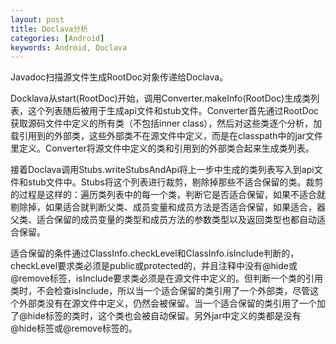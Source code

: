 ```yaml
---
layout: post
title: Doclava分析
categories: [Android]
keywords: Android, Doclava
---
```


Javadoc扫描源文件生成RootDoc对象传递给Doclava。

Docklava从start(RootDoc)开始，调用Converter.makeInfo(RootDoc)生成类列表，这个列表随后被用于生成api文件和stub文件。Converter首先通过RootDoc获取源码文件中定义的所有类（不包括inner class），然后对这些类逐个分析，加载引用到的外部类，这些外部类不在源文件中定义，而是在classpath中的jar文件里定义。Converter将源文件中定义的类和引用到的外部类合起来生成类列表。

接着Doclava调用Stubs.writeStubsAndApi将上一步中生成的类列表写入到api文件和stub文件中。Stubs将这个列表进行裁剪，剔除掉那些不适合保留的类。裁剪的过程是这样的：遍历类列表中的每一个类，判断它是否适合保留，如果不适合就剔除掉，如果适合就判断父类、成员变量和成员方法是否适合保留，如果适合，器父类、适合保留的成员变量的类型和成员方法的参数类型以及返回类型也都自动适合保留。

适合保留的条件通过ClassInfo.checkLevel和ClassInfo.isInclude判断的，checkLevel要求类必须是public或protected的，并且注释中没有@hide或@remove标签，isInclude要求类必须是在源文件中定义的。但判断一个类的引用类时，不会检查isInclude，所以当一个适合保留的类引用了一个外部类，尽管这个外部类没有在源文件中定义，仍然会被保留。当一个适合保留的类引用了一个加了@hide标签的类时，这个类也会被自动保留。另外jar中定义的类都是没有@hide标签或@remove标签的。